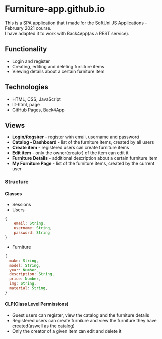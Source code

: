 # Furniture-app.github.io
This is a SPA application that i made for the SoftUni JS Applications - February 2021 course.   
I have adapted it to work with Back4App(as a REST service).

## Functionality
*  Login and register
*  Creating, editing and deleting furniture items
*  Viewing details about a certain furniture item

## Technologies
* HTML, CSS, JavaScript
* lit-html, page
* GitHub Pages, Back4App

## Views
* **Login/Regsiter** - register with email, username and password
* **Catalog - Dashboard** - list of the furniture items, created by all users
* **Create item** - registered users can create furniture items
* **Edit item** - only the owner(creator) of the item can edit it
* **Furniture Details** - additional description about a certain furniture item
* **My Furniture Page** - list of the furniture items, created by the current user

### Structure
#### Classes
* Sessions
* Users
```javascript
{
    email: String,
    username: String,
    password: String
}
```
* Furniture
```javascript
{
  make: String,
  model: String,
  year: Number,
  description: String,
  price: Number,
  img: String,
  material: String,
}
```

#### CLP(Class Level Permissions)
* Guest users can register, view the catalog and the furniture details 
* Registered users can create furniture and view the furniture they have created(aswell as the catalog)
* Only the creator of a given item can edit and delete it
